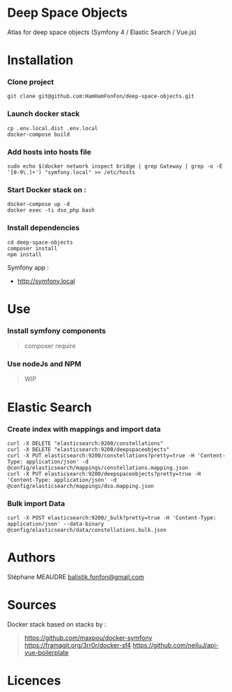 # Deep Space Objects
Atlas for deep space objects (Symfony 4 / Elastic Search / Vue.js)

Installation
==
### Clone project
`git clone git@github.com:HamHamFonFon/deep-space-objects.git` 
 
### Launch docker stack
 ```
 cp .env.local.dist .env.local
 docker-compose build
 ````

### Add hosts into hosts file
 `sudo echo $(docker network inspect bridge | grep Gateway | grep -o -E '[0-9\.]+') "symfony.local" >> /etc/hosts`


### Start Docker stack on :

```
docker-compose up -d
docker exec -ti dso_php bash
```

### Install dependencies

```
cd deep-space-objects
composer install
npm install
``` 

Symfony app :
 - http://symfony.local

Use
==

### Install symfony components
 > composer require <components>

### Use nodeJs and NPM
 > WIP


Elastic Search
==
### Create index with mappings and import data
```
curl -X DELETE "elasticsearch:9200/constellations"
curl -X DELETE "elasticsearch:9200/deepspaceobjects"
curl -X PUT elasticsearch:9200/constellations?pretty=true -H 'Content-Type: application/json' -d @config/elasticsearch/mappings/constellations.mapping.json
curl -X PUT elasticsearch:9200/deepspaceobjects?pretty=true -H 'Content-Type: application/json' -d @config/elasticsearch/mappings/dso.mapping.json
```

### Bulk import Data
```
curl -X POST elasticsearch:9200/_bulk?pretty=true -H 'Content-Type: application/json' --data-binary @config/elasticsearch/data/constellations.bulk.json
```

Authors
==
 Stéphane MEAUDRE <balistik.fonfon@gmail.com>

Sources
=======
Docker stack based on stacks by :
> https://github.com/maxpou/docker-symfony
> https://framagit.org/3rr0r/docker-sf4
> https://github.com/neiluJ/api-vue-boilerplate

Licences
==
